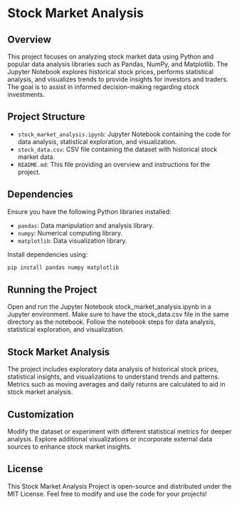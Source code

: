 # Stock Market Analysis

## Overview

This project focuses on analyzing stock market data using Python and popular data analysis libraries such as Pandas, NumPy, and Matplotlib. The Jupyter Notebook explores historical stock prices, performs statistical analysis, and visualizes trends to provide insights for investors and traders. The goal is to assist in informed decision-making regarding stock investments.

## Project Structure

- `stock_market_analysis.ipynb`: Jupyter Notebook containing the code for data analysis, statistical exploration, and visualization.
- `stock_data.csv`: CSV file containing the dataset with historical stock market data.
- `README.md`: This file providing an overview and instructions for the project.

## Dependencies

Ensure you have the following Python libraries installed:

- `pandas`: Data manipulation and analysis library.
- `numpy`: Numerical computing library.
- `matplotlib`: Data visualization library.

Install dependencies using:

```bash
pip install pandas numpy matplotlib
```

## Running the Project
Open and run the Jupyter Notebook stock_market_analysis.ipynb in a Jupyter environment.
Make sure to have the stock_data.csv file in the same directory as the notebook.
Follow the notebook steps for data analysis, statistical exploration, and visualization.

## Stock Market Analysis
The project includes exploratory data analysis of historical stock prices, statistical insights, and visualizations to understand trends and patterns.
Metrics such as moving averages and daily returns are calculated to aid in stock market analysis.

## Customization
Modify the dataset or experiment with different statistical metrics for deeper analysis.
Explore additional visualizations or incorporate external data sources to enhance stock market insights.

## License
This Stock Market Analysis Project is open-source and distributed under the MIT License. Feel free to modify and use the code for your projects!
